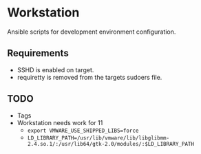 Workstation
===========

Ansible scripts for development environment configuration.

## Requirements
* SSHD is enabled on target.
* requiretty is removed from the targets sudoers file.

## TODO
* Tags
* Workstation needs work for 11
  * ```export VMWARE_USE_SHIPPED_LIBS=force```
  * ```LD_LIBRARY_PATH=/usr/lib/vmware/lib/libglibmm-2.4.so.1/:/usr/lib64/gtk-2.0/modules/:$LD_LIBRARY_PATH```

